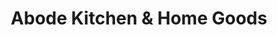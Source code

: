 ---
title: "Abode Kitchen & Home Goods"
url: /oviedo/abode-kitchen-and-home-goods/
shop: variety store
---